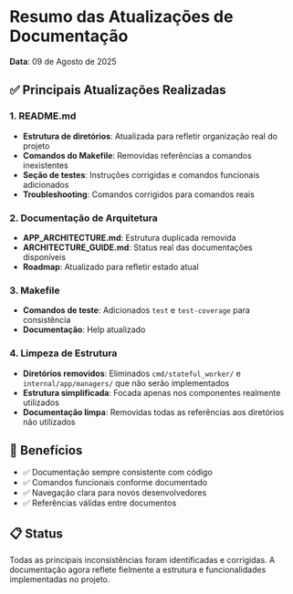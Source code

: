 # Resumo das Atualizações de Documentação

**Data**: 09 de Agosto de 2025

## ✅ Principais Atualizações Realizadas

### 1. README.md

- **Estrutura de diretórios**: Atualizada para refletir organização real do projeto
- **Comandos do Makefile**: Removidas referências a comandos inexistentes
- **Seção de testes**: Instruções corrigidas e comandos funcionais adicionados
- **Troubleshooting**: Comandos corrigidos para comandos reais

### 2. Documentação de Arquitetura

- **APP_ARCHITECTURE.md**: Estrutura duplicada removida
- **ARCHITECTURE_GUIDE.md**: Status real das documentações disponíveis
- **Roadmap**: Atualizado para refletir estado atual

### 3. Makefile

- **Comandos de teste**: Adicionados `test` e `test-coverage` para consistência
- **Documentação**: Help atualizado

### 4. Limpeza de Estrutura

- **Diretórios removidos**: Eliminados `cmd/stateful_worker/` e `internal/app/managers/` que não serão implementados
- **Estrutura simplificada**: Focada apenas nos componentes realmente utilizados
- **Documentação limpa**: Removidas todas as referências aos diretórios não utilizados

## 🎯 Benefícios

- ✅ Documentação sempre consistente com código
- ✅ Comandos funcionais conforme documentado
- ✅ Navegação clara para novos desenvolvedores
- ✅ Referências válidas entre documentos

## 📋 Status

Todas as principais inconsistências foram identificadas e corrigidas. A documentação agora reflete fielmente a estrutura e funcionalidades implementadas no projeto.
